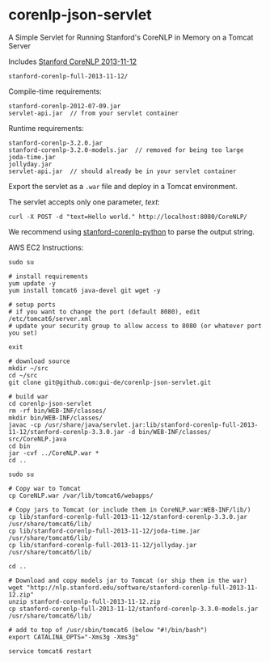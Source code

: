 corenlp-json-servlet
====================

A Simple Servlet for Running Stanford's CoreNLP in Memory on a Tomcat Server

Includes [Stanford CoreNLP 2013-11-12](http://nlp.stanford.edu/software/corenlp.shtml) 
``` 
stanford-corenlp-full-2013-11-12/
```

Compile-time requirements:
```
stanford-corenlp-2012-07-09.jar
servlet-api.jar  // from your servlet container
```

Runtime requirements:
```
stanford-corenlp-3.2.0.jar
stanford-corenlp-3.2.0-models.jar  // removed for being too large
joda-time.jar
jollyday.jar
servlet-api.jar  // should already be in your servlet container
```

Export the servlet as a ```.war``` file and deploy in a Tomcat environment.

The servlet accepts only one parameter, _text_:
```
curl -X POST -d "text=Hello world." http://localhost:8080/CoreNLP/
```

We recommend using [stanford-corenlp-python](https://github.com/dasmith/stanford-corenlp-python) to parse the output string.

AWS EC2 Instructions:

```
sudo su

# install requirements
yum update -y
yum install tomcat6 java-devel git wget -y

# setup ports
# if you want to change the port (default 8080), edit /etc/tomcat6/server.xml
# update your security group to allow access to 8080 (or whatever port you set)

exit

# download source
mkdir ~/src
cd ~/src
git clone git@github.com:gui-de/corenlp-json-servlet.git

# build war
cd corenlp-json-servlet
rm -rf bin/WEB-INF/classes/
mkdir bin/WEB-INF/classes/
javac -cp /usr/share/java/servlet.jar:lib/stanford-corenlp-full-2013-11-12/stanford-corenlp-3.3.0.jar -d bin/WEB-INF/classes/ src/CoreNLP.java
cd bin
jar -cvf ../CoreNLP.war *
cd ..

sudo su

# Copy war to Tomcat
cp CoreNLP.war /var/lib/tomcat6/webapps/

# Copy jars to Tomcat (or include them in CoreNLP.war:WEB-INF/lib/)
cp lib/stanford-corenlp-full-2013-11-12/stanford-corenlp-3.3.0.jar /usr/share/tomcat6/lib/
cp lib/stanford-corenlp-full-2013-11-12/joda-time.jar /usr/share/tomcat6/lib/
cp lib/stanford-corenlp-full-2013-11-12/jollyday.jar /usr/share/tomcat6/lib/

cd ..

# Download and copy models jar to Tomcat (or ship them in the war)
wget "http://nlp.stanford.edu/software/stanford-corenlp-full-2013-11-12.zip"
unzip stanford-corenlp-full-2013-11-12.zip
cp stanford-corenlp-full-2013-11-12/stanford-corenlp-3.3.0-models.jar /usr/share/tomcat6/lib/

# add to top of /usr/sbin/tomcat6 (below "#!/bin/bash")
export CATALINA_OPTS="-Xms3g -Xms3g"

service tomcat6 restart
```
